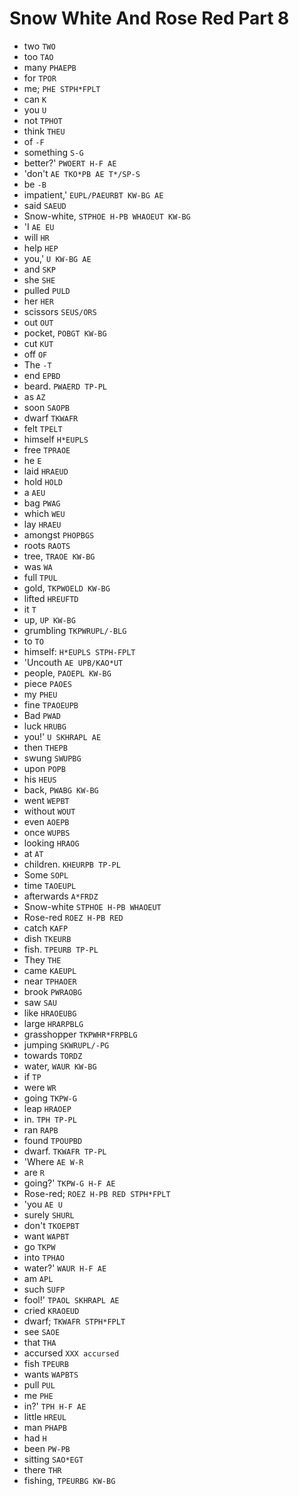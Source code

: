 # Snow White And Rose Red Part 8

* two `TWO`
* too `TAO`
* many `PHAEPB`
* for `TPOR`
* me; `PHE STPH*FPLT`
* can `K`
* you `U`
* not `TPHOT`
* think `THEU`
* of `-F`
* something `S-G`
* better?' `PWOERT H-F AE`
* 'don't `AE TKO*PB AE T*/SP-S`
* be `-B`
* impatient,' `EUPL/PAEURBT KW-BG AE`
* said `SAEUD`
* Snow-white, `STPHOE H-PB WHAOEUT KW-BG`
* 'I `AE EU`
* will `HR`
* help `HEP`
* you,' `U KW-BG AE`
* and `SKP`
* she `SHE`
* pulled `PULD`
* her `HER`
* scissors `SEUS/ORS`
* out `OUT`
* pocket, `POBGT KW-BG`
* cut `KUT`
* off `OF`
* The `-T`
* end `EPBD`
* beard. `PWAERD TP-PL`
* as `AZ`
* soon `SAOPB`
* dwarf `TKWAFR`
* felt `TPELT`
* himself `H*EUPLS`
* free `TPRAOE`
* he `E`
* laid `HRAEUD`
* hold `HOLD`
* a `AEU`
* bag `PWAG`
* which `WEU`
* lay `HRAEU`
* amongst `PHOPBGS`
* roots `RAOTS`
* tree, `TRAOE KW-BG`
* was `WA`
* full `TPUL`
* gold, `TKPWOELD KW-BG`
* lifted `HREUFTD`
* it `T`
* up, `UP KW-BG`
* grumbling `TKPWRUPL/-BLG`
* to `TO`
* himself: `H*EUPLS STPH-FPLT`
* 'Uncouth `AE UPB/KAO*UT`
* people, `PAOEPL KW-BG`
* piece `PAOES`
* my `PHEU`
* fine `TPAOEUPB`
* Bad `PWAD`
* luck `HRUBG`
* you!' `U SKHRAPL AE`
* then `THEPB`
* swung `SWUPBG`
* upon `POPB`
* his `HEUS`
* back, `PWABG KW-BG`
* went `WEPBT`
* without `WOUT`
* even `AOEPB`
* once `WUPBS`
* looking `HRAOG`
* at `AT`
* children. `KHEURPB TP-PL`
* Some `SOPL`
* time `TAOEUPL`
* afterwards `A*FRDZ`
* Snow-white `STPHOE H-PB WHAOEUT`
* Rose-red `ROEZ H-PB RED`
* catch `KAFP`
* dish `TKEURB`
* fish. `TPEURB TP-PL`
* They `THE`
* came `KAEUPL`
* near `TPHAOER`
* brook `PWRAOBG`
* saw `SAU`
* like `HRAOEUBG`
* large `HRARPBLG`
* grasshopper `TKPWHR*FRPBLG`
* jumping `SKWRUPL/-PG`
* towards `TORDZ`
* water, `WAUR KW-BG`
* if `TP`
* were `WR`
* going `TKPW-G`
* leap `HRAOEP`
* in. `TPH TP-PL`
* ran `RAPB`
* found `TPOUPBD`
* dwarf. `TKWAFR TP-PL`
* 'Where `AE W-R`
* are `R`
* going?' `TKPW-G H-F AE`
* Rose-red; `ROEZ H-PB RED STPH*FPLT`
* 'you `AE U`
* surely `SHURL`
* don't `TKOEPBT`
* want `WAPBT`
* go `TKPW`
* into `TPHAO`
* water?' `WAUR H-F AE`
* am `APL`
* such `SUFP`
* fool!' `TPAOL SKHRAPL AE`
* cried `KRAOEUD`
* dwarf; `TKWAFR STPH*FPLT`
* see `SAOE`
* that `THA`
* accursed `XXX accursed`
* fish `TPEURB`
* wants `WAPBTS`
* pull `PUL`
* me `PHE`
* in?' `TPH H-F AE`
* little `HREUL`
* man `PHAPB`
* had `H`
* been `PW-PB`
* sitting `SAO*EGT`
* there `THR`
* fishing, `TPEURBG KW-BG`

